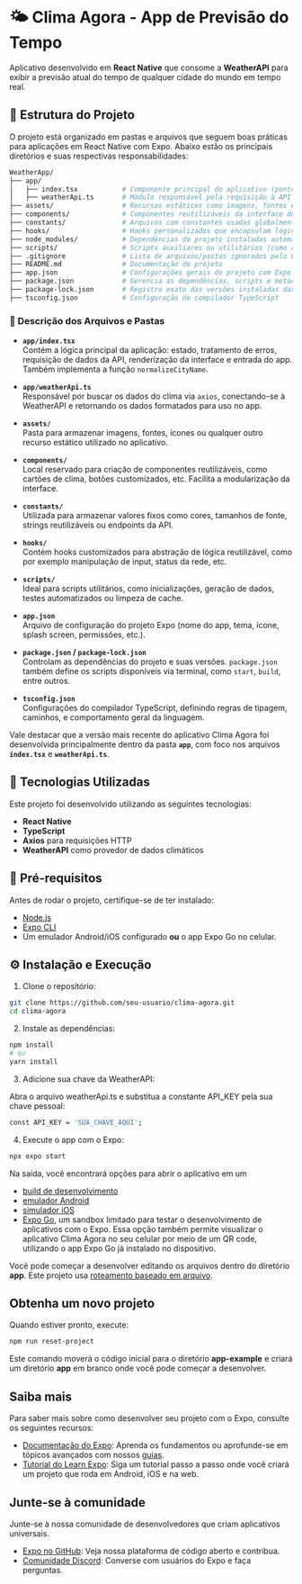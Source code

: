 # 🌤️ Clima Agora - App de Previsão do Tempo

Aplicativo desenvolvido em **React Native** que consome a **WeatherAPI** para exibir a previsão atual do tempo de qualquer cidade do mundo em tempo real.

## 📁 Estrutura do Projeto

O projeto está organizado em pastas e arquivos que seguem boas práticas para aplicações em React Native com Expo. Abaixo estão os principais diretórios e suas respectivas responsabilidades:

```bash
WeatherApp/
├── app/
│   ├── index.tsx           # Componente principal do aplicativo (ponto de entrada)
│   ├── weatherApi.ts       # Módulo responsável pela requisição à API de clima (WeatherAPI)
├── assets/                 # Recursos estáticos como imagens, fontes e ícones
├── components/             # Componentes reutilizáveis da interface do app (a serem implementados)
├── constants/              # Arquivos com constantes usadas globalmente (como temas, estilos, etc.)
├── hooks/                  # Hooks personalizados que encapsulam lógica reutilizável
├── node_modules/           # Dependências do projeto instaladas automaticamente (após o npm install)
├── scripts/                # Scripts auxiliares ou utilitários (como automações, testes, etc.)
├── .gitignore              # Lista de arquivos/pastas ignorados pelo Git
├── README.md               # Documentação do projeto
├── app.json                # Configurações gerais do projeto com Expo
├── package.json            # Gerencia as dependências, scripts e metadados do projeto
├── package-lock.json       # Registro exato das versões instaladas das dependências
├── tsconfig.json           # Configuração do compilador TypeScript
```

### 🧠 Descrição dos Arquivos e Pastas

- **`app/index.tsx`**  
  Contém a lógica principal da aplicação: estado, tratamento de erros, requisição de dados da API, renderização da interface e entrada do app. Também implementa a função `normalizeCityName`.

- **`app/weatherApi.ts`**  
  Responsável por buscar os dados do clima via `axios`, conectando-se à WeatherAPI e retornando os dados formatados para uso no app.

- **`assets/`**  
  Pasta para armazenar imagens, fontes, ícones ou qualquer outro recurso estático utilizado no aplicativo.

- **`components/`**  
  Local reservado para criação de componentes reutilizáveis, como cartões de clima, botões customizados, etc. Facilita a modularização da interface.

- **`constants/`**  
  Utilizada para armazenar valores fixos como cores, tamanhos de fonte, strings reutilizáveis ou endpoints da API.

- **`hooks/`**  
  Contém hooks customizados para abstração de lógica reutilizável, como por exemplo manipulação de input, status da rede, etc.

- **`scripts/`**  
  Ideal para scripts utilitários, como inicializações, geração de dados, testes automatizados ou limpeza de cache.

- **`app.json`**  
  Arquivo de configuração do projeto Expo (nome do app, tema, ícone, splash screen, permissões, etc.).

- **`package.json` / `package-lock.json`**  
  Controlam as dependências do projeto e suas versões. `package.json` também define os scripts disponíveis via terminal, como `start`, `build`, entre outros.

- **`tsconfig.json`**  
  Configurações do compilador TypeScript, definindo regras de tipagem, caminhos, e comportamento geral da linguagem.

Vale destacar que a versão mais recente do aplicativo Clima Agora foi desenvolvida principalmente dentro da pasta **`app`**, com foco nos arquivos **`index.tsx`** e **`weatherApi.ts`**.

## 🚀 Tecnologias Utilizadas

Este projeto foi desenvolvido utilizando as seguintes tecnologias:

- **React Native**
- **TypeScript**
- **Axios** para requisições HTTP
- **WeatherAPI** como provedor de dados climáticos

## 🔧 Pré-requisitos

Antes de rodar o projeto, certifique-se de ter instalado:

- [Node.js](https://nodejs.org)
- [Expo CLI](https://docs.expo.dev/get-started/installation/)
- Um emulador Android/iOS configurado **ou** o app Expo Go no celular.

## ⚙️ Instalação e Execução

1. Clone o repositório:

```bash
git clone https://github.com/seu-usuario/clima-agora.git
cd clima-agora
```
2. Instale as dependências:

```bash
npm install
# ou
yarn install
```

3. Adicione sua chave da WeatherAPI:

Abra o arquivo weatherApi.ts e substitua a constante API_KEY pela sua chave pessoal:

```bash
const API_KEY = 'SUA_CHAVE_AQUI';
```

4. Execute o app com o Expo:

```bash
npx expo start
```

Na saída, você encontrará opções para abrir o aplicativo em um

- [build de desenvolvimento](https://docs.expo.dev/develop/development-builds/introduction/)
- [emulador Android](https://docs.expo.dev/workflow/android-studio-emulator/)
- [simulador iOS](https://docs.expo.dev/workflow/ios-simulator/)
- [Expo Go](https://expo.dev/go), um sandbox limitado para testar o desenvolvimento de aplicativos com o Expo. Essa opção também permite visualizar o aplicativo Clima Agora no seu celular por meio de um QR code, utilizando o app Expo Go já instalado no dispositivo.

Você pode começar a desenvolver editando os arquivos dentro do diretório **app**. Este projeto usa [roteamento baseado em arquivo](https://docs.expo.dev/router/introduction).

## Obtenha um novo projeto

Quando estiver pronto, execute:

```bash
npm run reset-project
```

Este comando moverá o código inicial para o diretório **app-example** e criará um diretório **app** em branco onde você pode começar a desenvolver.

## Saiba mais

Para saber mais sobre como desenvolver seu projeto com o Expo, consulte os seguintes recursos:

- [Documentação do Expo](https://docs.expo.dev/): Aprenda os fundamentos ou aprofunde-se em tópicos avançados com nossos [guias](https://docs.expo.dev/guides).
- [Tutorial do Learn Expo](https://docs.expo.dev/tutorial/introduction/): Siga um tutorial passo a passo onde você criará um projeto que roda em Android, iOS e na web.

## Junte-se à comunidade

Junte-se à nossa comunidade de desenvolvedores que criam aplicativos universais.

- [Expo no GitHub](https://github.com/expo/expo): Veja nossa plataforma de código aberto e contribua.
- [Comunidade Discord](https://chat.expo.dev): Converse com usuários do Expo e faça perguntas.
